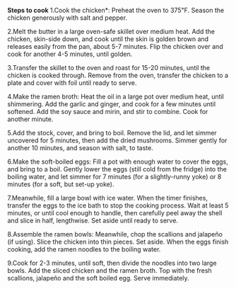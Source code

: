 **Steps to cook**
1.Cook the chicken*: Preheat the oven to 375℉. Season the chicken generously with salt and pepper.

2.Melt the butter in a large oven-safe skillet over medium heat. Add the chicken, skin-side down, and cook until the skin is golden brown and releases easily from the pan, about 5-7 minutes. Flip the chicken over and cook for another 4-5 minutes, until golden.

3.Transfer the skillet to the oven and roast for 15-20 minutes, until the chicken is cooked through. Remove from the oven, transfer the chicken to a plate and cover with foil until ready to serve.

4.Make the ramen broth: Heat the oil in a large pot over medium heat, until shimmering. Add the garlic and ginger, and cook for a few minutes until softened. Add the soy sauce and mirin, and stir to combine. Cook for another minute.

5.Add the stock, cover, and bring to boil. Remove the lid, and let simmer uncovered for 5 minutes, then add the dried mushrooms. Simmer gently for another 10 minutes, and season with salt, to taste.

6.Make the soft-boiled eggs: Fill a pot with enough water to cover the eggs, and bring to a boil. Gently lower the eggs (still cold from the fridge) into the boiling water, and let simmer for 7 minutes (for a slightly-runny yoke) or 8 minutes (for a soft, but set-up yoke).

7.Meanwhile, fill a large bowl with ice water. When the timer finishes, transfer the eggs to the ice bath to stop the cooking process. Wait at least 5 minutes, or until cool enough to handle, then carefully peel away the shell and slice in half, lengthwise. Set aside until ready to serve.

8.Assemble the ramen bowls: Meanwhile, chop the scallions and jalapeño (if using). Slice the chicken into thin pieces. Set aside. When the eggs finish cooking, add the ramen noodles to the boiling water.

9.Cook for 2-3 minutes, until soft, then divide the noodles into two large bowls. Add the sliced chicken and the ramen broth. Top with the fresh scallions, jalapeño and the soft boiled egg. Serve immediately.